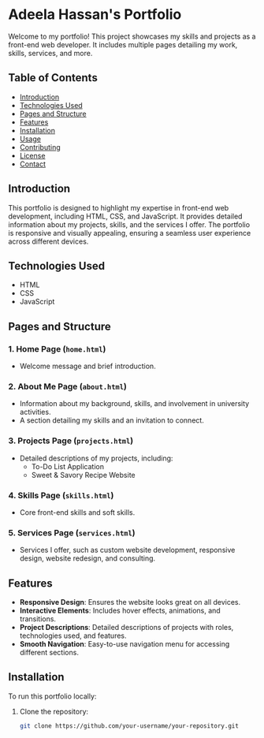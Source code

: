 # Adeela Hassan's Portfolio

Welcome to my portfolio! This project showcases my skills and projects as a front-end web developer. It includes multiple pages detailing my work, skills, services, and more.

## Table of Contents

- [Introduction](#introduction)
- [Technologies Used](#technologies-used)
- [Pages and Structure](#pages-and-structure)
- [Features](#features)
- [Installation](#installation)
- [Usage](#usage)
- [Contributing](#contributing)
- [License](#license)
- [Contact](#contact)

## Introduction

This portfolio is designed to highlight my expertise in front-end web development, including HTML, CSS, and JavaScript. It provides detailed information about my projects, skills, and the services I offer. The portfolio is responsive and visually appealing, ensuring a seamless user experience across different devices.

## Technologies Used

- HTML
- CSS
- JavaScript

## Pages and Structure

### 1. Home Page (`home.html`)
- Welcome message and brief introduction.

### 2. About Me Page (`about.html`)
- Information about my background, skills, and involvement in university activities.
- A section detailing my skills and an invitation to connect.

### 3. Projects Page (`projects.html`)
- Detailed descriptions of my projects, including:
  - To-Do List Application
  - Sweet & Savory Recipe Website

### 4. Skills Page (`skills.html`)
- Core front-end skills and soft skills.

### 5. Services Page (`services.html`)
- Services I offer, such as custom website development, responsive design, website redesign, and consulting.

## Features

- **Responsive Design**: Ensures the website looks great on all devices.
- **Interactive Elements**: Includes hover effects, animations, and transitions.
- **Project Descriptions**: Detailed descriptions of projects with roles, technologies used, and features.
- **Smooth Navigation**: Easy-to-use navigation menu for accessing different sections.

## Installation

To run this portfolio locally:

1. Clone the repository:
   ```bash
   git clone https://github.com/your-username/your-repository.git
